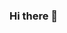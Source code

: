 ### Hi there 👋

<!--
Olá meu nome é luiz henrik  mais algumas pessoas me chama de murokay tenho 17 anos sou formado em hipnoterapia e faço alguns estudos na qual me me satisfazem por exemplo: programação, filosofia, linguagem corporal.

Na atualidade trabalho como operador de telemarketing, mas amo o motion designer, designer gráfico sou apaixonado por tecnologia e pela mente humana sou fã do Rock e louco por livros muitos me consideram um prodígio mas eu creio que eu seja apenas um curioso explorando o mundo
-->
